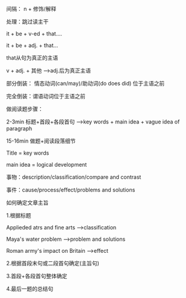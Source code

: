 间隔： n + 修饰/解释

处理：跳过读主干



it + be + v-ed + that....

it + be + adj. + that...

that从句为真正的主语



v + adj. + 其他  ——>adj.后为真正主语



部分倒装： 情态动词(can/may)/助动词(do does did) 位于主语之前

完全倒装：谓语动词位于主语之前



做阅读题步骤：

2-3min  标题+首段+各段首句  ——>key words + main idea + vague idea of paragraph

15-16min  做题+阅读段落细节



Title = key words

main idea = logical development



事物：description/classification/compare and contrast

事件：cause/process/effect/problems and solutions



如何确定文章主旨

1.根据标题

Applieded atrs and fine arts ——>classification

Maya's water problem  ——>problem and solutions

Roman army's impact on Britain ——>effect

2.根据首段末句或二段首句确定(主旨句)

3.首段+各段首句整体确定

4.最后一题的总结句

